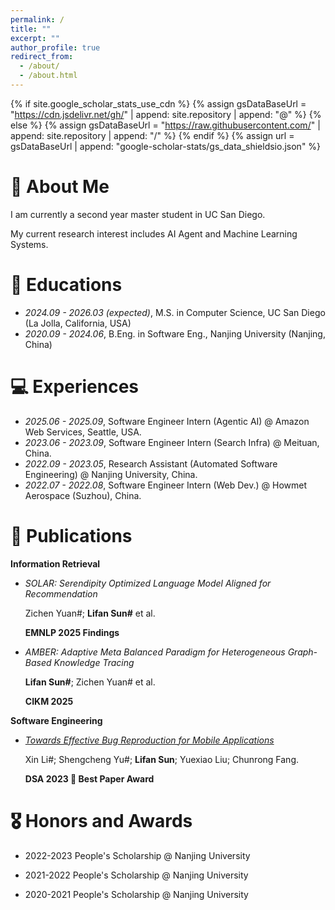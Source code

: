 ```yaml
---
permalink: /
title: ""
excerpt: ""
author_profile: true
redirect_from: 
  - /about/
  - /about.html
---
```


{% if site.google_scholar_stats_use_cdn %}
{% assign gsDataBaseUrl = "https://cdn.jsdelivr.net/gh/" | append: site.repository | append: "@" %}
{% else %}
{% assign gsDataBaseUrl = "https://raw.githubusercontent.com/" | append: site.repository | append: "/" %}
{% endif %}
{% assign url = gsDataBaseUrl | append: "google-scholar-stats/gs_data_shieldsio.json" %}

<span class='anchor' id='about-me'></span>

# 🤔 About Me

I am currently a second year master student in UC San Diego. 

My current research interest includes AI Agent and Machine Learning Systems. 

<span class='anchor' id='educations'></span>

# 📖 Educations
- *2024.09 - 2026.03 (expected)*, M.S. in Computer Science, UC San Diego (La Jolla, California, USA)
- *2020.09 - 2024.06*, B.Eng. in Software Eng., Nanjing University  (Nanjing, China)

<span class='anchor' id='experiences'></span>

# 💻 Experiences
- *2025.06 - 2025.09*, Software Engineer Intern (Agentic AI) @ Amazon Web Services, Seattle, USA.
- *2023.06 - 2023.09*, Software Engineer Intern (Search Infra) @ Meituan, China.
- *2022.09 - 2023.05*, Research Assistant (Automated Software Engineering) @ Nanjing University, China.
- *2022.07 - 2022.08*, Software Engineer Intern (Web Dev.) @ Howmet Aerospace (Suzhou), China.

<span class='anchor' id='publications'></span>

# 📝 Publications 

**Information Retrieval**

- *SOLAR: Serendipity Optimized Language Model Aligned for Recommendation*
  
  Zichen Yuan#; **Lifan Sun#** et al.

  **EMNLP 2025 Findings**

- *AMBER: Adaptive Meta Balanced Paradigm for Heterogeneous Graph-Based Knowledge Tracing*
  
  **Lifan Sun#**; Zichen Yuan# et al.

  **CIKM 2025**


**Software Engineering**

- [*Towards Effective Bug Reproduction for Mobile Applications*](https://ieeexplore.ieee.org/abstract/document/10314157)
  
  Xin Li#; Shengcheng Yu#; **Lifan Sun**; Yuexiao Liu; Chunrong Fang. 
  
  **DSA 2023 🏅 Best Paper Award**

<span class='anchor' id='honors-and-awards'></span>

# 🎖 Honors and Awards

- 2022-2023 People's Scholarship @ Nanjing University

- 2021-2022 People's Scholarship @ Nanjing University

- 2020-2021 People's Scholarship @ Nanjing University
